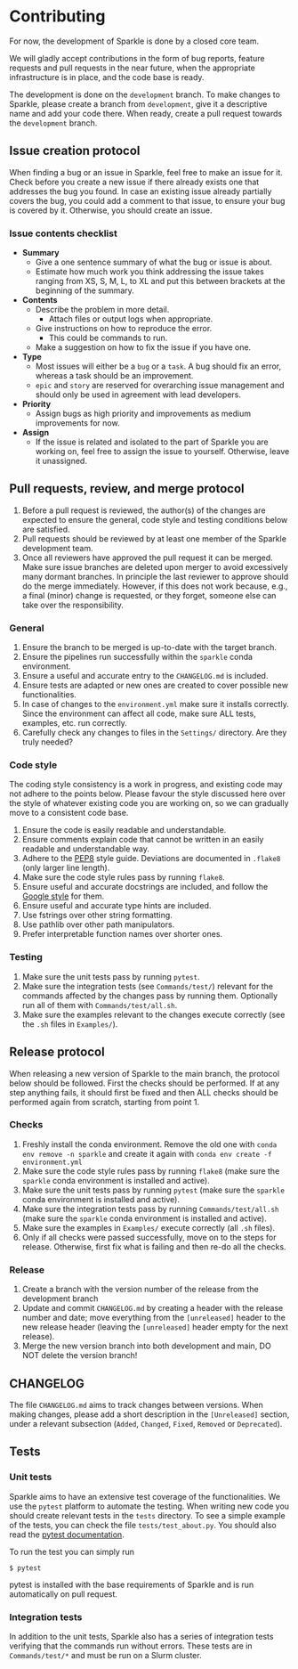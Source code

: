 # Contributing

For now, the development of Sparkle is done by a closed core team.

We will gladly accept contributions in the form of bug reports, feature requests and pull requests in the near future, when the appropriate infrastructure is in place, and the code base is ready.

The development is done on the `development` branch. 
To make changes to Sparkle, please create a branch from `development`, give it a descriptive name and add your code there.
When ready, create a pull request towards the `development` branch.

## Issue creation protocol
When finding a bug or an issue in Sparkle, feel free to make an issue for it. 
Check before you create a new issue if there already exists one that addresses the bug you found.
In case an existing issue already partially covers the bug, you could add a comment to that issue, to ensure your bug is covered by it.
Otherwise, you should create an issue. 

### Issue contents checklist
- **Summary**
  - Give a one sentence summary of what the bug or issue is about.
  - Estimate how much work you think addressing the issue takes ranging from XS, S, M, L, to XL and put this between brackets at the beginning of the summary.
- **Contents**
  - Describe the problem in more detail.
    - Attach files or output logs when appropriate.
  - Give instructions on how to reproduce the error.
    - This could be commands to run.
  - Make a suggestion on how to fix the issue if you have one.
- **Type**
  - Most issues will either be a `bug` or a `task`. A bug should fix an error, whereas a task should be an improvement.
  - `epic` and `story` are reserved for overarching issue management and should only be used in agreement with lead developers. 
- **Priority**
  - Assign bugs as high priority and improvements as medium improvements for now.
- **Assign**
  - If the issue is related and isolated to the part of Sparkle you are working on, feel free to assign the issue to yourself. Otherwise, leave it unassigned.

## Pull requests, review, and merge protocol
1. Before a pull request is reviewed, the author(s) of the changes are expected to ensure the general, code style and testing conditions below are satisfied.
2. Pull requests should be reviewed by at least one member of the Sparkle development team.
3. Once all reviewers have approved the pull request it can be merged. Make sure issue branches are deleted upon merger to avoid excessively many dormant branches. In principle the last reviewer to approve should do the merge immediately. However, if this does not work because, e.g., a final (minor) change is requested, or they forget, someone else can take over the responsibility.

### General
1. Ensure the branch to be merged is up-to-date with the target branch.
2. Ensure the pipelines run successfully within the `sparkle` conda environment.
3. Ensure a useful and accurate entry to the `CHANGELOG.md` is included.
4. Ensure tests are adapted or new ones are created to cover possible new functionalities.
5. In case of changes to the `environment.yml` make sure it installs correctly. Since the environment can affect all code, make sure ALL tests, examples, etc. run correctly.
6. Carefully check any changes to files in the `Settings/` directory. Are they truly needed?

### Code style
The coding style consistency is a work in progress, and existing code may not adhere to the points below. Please favour the style discussed here over the style of whatever existing code you are working on, so we can gradually move to a consistent code base.
1. Ensure the code is easily readable and understandable.
2. Ensure comments explain code that cannot be written in an easily readable and understandable way.
3. Adhere to the [PEP8](https://pep8.org/) style guide. Deviations are documented in `.flake8` (only larger line length).
3. Make sure the code style rules pass by running `flake8`.
4. Ensure useful and accurate docstrings are included, and follow the [Google style](https://google.github.io/styleguide/pyguide.html#38-comments-and-docstrings) for them.
5. Ensure useful and accurate type hints are included.
6. Use fstrings over other string formatting.
7. Use pathlib over other path manipulators.
8. Prefer interpretable function names over shorter ones.

### Testing
1. Make sure the unit tests pass by running `pytest`.
2. Make sure the integration tests (see `Commands/test/`) relevant for the commands affected by the changes pass by running them. Optionally run all of them with `Commands/test/all.sh`.
3. Make sure the examples relevant to the changes execute correctly (see the `.sh` files in `Examples/`).

## Release protocol
When releasing a new version of Sparkle to the main branch, the protocol below should be followed. First the checks should be performed. If at any step anything fails, it should first be fixed and then ALL checks should be performed again from scratch, starting from point 1.

### Checks
1. Freshly install the conda environment. Remove the old one with `conda env remove -n sparkle` and create it again with `conda env create -f environment.yml`
2. Make sure the code style rules pass by running `flake8` (make sure the `sparkle` conda environment is installed and active).
3. Make sure the unit tests pass by running `pytest` (make sure the `sparkle` conda environment is installed and active).
4. Make sure the integration tests pass by running `Commands/test/all.sh` (make sure the `sparkle` conda environment is installed and active).
5. Make sure the examples in `Examples/` execute correctly (all `.sh` files).
6. Only if all checks were passed successfully, move on to the steps for release. Otherwise, first fix what is failing and then re-do all the checks.

### Release
1. Create a branch with the version number of the release from the development branch
2. Update and commit `CHANGELOG.md` by creating a header with the release number and date; move everything from the `[unreleased]` header to the new release header (leaving the `[unreleased]` header empty for the next release).
3. Merge the new version branch into both development and main, DO NOT delete the version branch!

## CHANGELOG

The file `CHANGELOG.md` aims to track changes between versions. 
When making changes, please add a short description in the `[Unreleased]` section, under a relevant subsection (`Added`, `Changed`, `Fixed`, `Removed` or `Deprecated`).

## Tests

### Unit tests

Sparkle aims to have an extensive test coverage of the functionalities. 
We use the `pytest` platform to automate the testing. 
When writing new code you should create relevant tests in the `tests` directory. 
To see a simple example of the tests, you can check the file `tests/test_about.py`.
You should also read the [pytest documentation](https://docs.pytest.org).

To run the test you can simply run 
```
$ pytest
```
pytest is installed with the base requirements of Sparkle and is run automatically on pull request. 

### Integration tests

In addition to the unit tests, Sparkle also has a series of integration tests verifying that the commands run without errors.
These tests are in `Commands/test/*` and must be run on a Slurm cluster.

